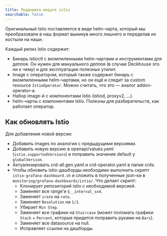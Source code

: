 ```yaml
---
title: Поддержка модуля istio
searchable: false
---
```


Оригинальный Istio поставляется в виде helm-чарта, который мы преобразовали в наш формат выкинув много лишнего и переделав их костыли на наши.

Каждый релиз Istio содержит:
* Бинарь istioctl с вкомпиленными helm-чартами и инструментами для деплоя. Он нужен для мануального деплоя (в случае Deckhouse это ни к чему) и для эксплуатации полезных утилит.
* Image с оператором, который также содержит бинарь с вкомпиленными helm-чартами, но он ещё и следит за custom resource `IstioOperator`. Можно считать, что это — аналог addon-operator-а.
* Набор image-й с компонентами Istio (istiod, proxyv2, ...).
* helm-чарты с компонентами Istio. Полезны для разбирательств, как работает оператор.

Как обновлять Istio
-------------------

Для добавления новой версии:
* Добавить images по аналогии с предыдущими версиями.
* Добавить новую версию в openapi/values.yaml (`istio.supportedVersions`) и поправить значение default у `globalVersion`.
* Актуализировать crd-all.gen.yaml и crd-operator.yaml в папке crds.
* Чтобы обновить istio-дашборды необходимо выполнить скрипт `istio-grafana-dashboard.sh` и сложить в полученные json-ки в `monitoring/grafana-dashboards/istio/`. Что делает скрипт:
  * Клонирует репозиторий istio с необходимой версией.
  * Заменяет все range'и `$__interval_sx4`.
  * Заменяет `irate` на `rate`.
  * Заменяет `Resolution` на `1/1`.
  * Убирает `Min Step`.
  * Заменяет все графики на `Staircase` (может поломать графики `Stack` + `Percent`, которые придется поправить руками на `Bars`).
  * Заменяет все datasource на null.
  * Исправляет ссылки на дашборды.
